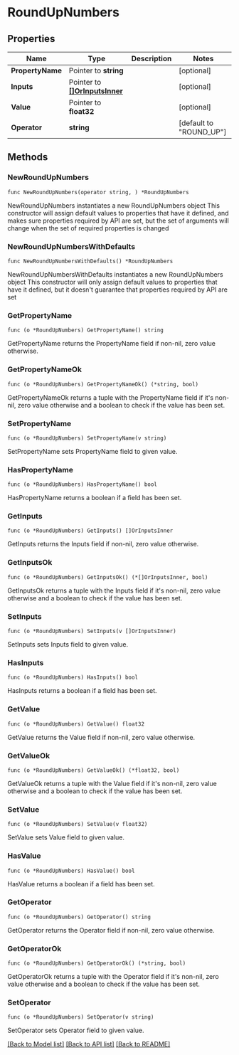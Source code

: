 # RoundUpNumbers

## Properties

Name | Type | Description | Notes
------------ | ------------- | ------------- | -------------
**PropertyName** | Pointer to **string** |  | [optional] 
**Inputs** | Pointer to [**[]OrInputsInner**](OrInputsInner.md) |  | [optional] 
**Value** | Pointer to **float32** |  | [optional] 
**Operator** | **string** |  | [default to "ROUND_UP"]

## Methods

### NewRoundUpNumbers

`func NewRoundUpNumbers(operator string, ) *RoundUpNumbers`

NewRoundUpNumbers instantiates a new RoundUpNumbers object
This constructor will assign default values to properties that have it defined,
and makes sure properties required by API are set, but the set of arguments
will change when the set of required properties is changed

### NewRoundUpNumbersWithDefaults

`func NewRoundUpNumbersWithDefaults() *RoundUpNumbers`

NewRoundUpNumbersWithDefaults instantiates a new RoundUpNumbers object
This constructor will only assign default values to properties that have it defined,
but it doesn't guarantee that properties required by API are set

### GetPropertyName

`func (o *RoundUpNumbers) GetPropertyName() string`

GetPropertyName returns the PropertyName field if non-nil, zero value otherwise.

### GetPropertyNameOk

`func (o *RoundUpNumbers) GetPropertyNameOk() (*string, bool)`

GetPropertyNameOk returns a tuple with the PropertyName field if it's non-nil, zero value otherwise
and a boolean to check if the value has been set.

### SetPropertyName

`func (o *RoundUpNumbers) SetPropertyName(v string)`

SetPropertyName sets PropertyName field to given value.

### HasPropertyName

`func (o *RoundUpNumbers) HasPropertyName() bool`

HasPropertyName returns a boolean if a field has been set.

### GetInputs

`func (o *RoundUpNumbers) GetInputs() []OrInputsInner`

GetInputs returns the Inputs field if non-nil, zero value otherwise.

### GetInputsOk

`func (o *RoundUpNumbers) GetInputsOk() (*[]OrInputsInner, bool)`

GetInputsOk returns a tuple with the Inputs field if it's non-nil, zero value otherwise
and a boolean to check if the value has been set.

### SetInputs

`func (o *RoundUpNumbers) SetInputs(v []OrInputsInner)`

SetInputs sets Inputs field to given value.

### HasInputs

`func (o *RoundUpNumbers) HasInputs() bool`

HasInputs returns a boolean if a field has been set.

### GetValue

`func (o *RoundUpNumbers) GetValue() float32`

GetValue returns the Value field if non-nil, zero value otherwise.

### GetValueOk

`func (o *RoundUpNumbers) GetValueOk() (*float32, bool)`

GetValueOk returns a tuple with the Value field if it's non-nil, zero value otherwise
and a boolean to check if the value has been set.

### SetValue

`func (o *RoundUpNumbers) SetValue(v float32)`

SetValue sets Value field to given value.

### HasValue

`func (o *RoundUpNumbers) HasValue() bool`

HasValue returns a boolean if a field has been set.

### GetOperator

`func (o *RoundUpNumbers) GetOperator() string`

GetOperator returns the Operator field if non-nil, zero value otherwise.

### GetOperatorOk

`func (o *RoundUpNumbers) GetOperatorOk() (*string, bool)`

GetOperatorOk returns a tuple with the Operator field if it's non-nil, zero value otherwise
and a boolean to check if the value has been set.

### SetOperator

`func (o *RoundUpNumbers) SetOperator(v string)`

SetOperator sets Operator field to given value.



[[Back to Model list]](../README.md#documentation-for-models) [[Back to API list]](../README.md#documentation-for-api-endpoints) [[Back to README]](../README.md)


